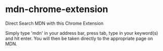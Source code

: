# mdn-chrome-extension
Direct Search MDN with this Chrome Extension

Simply type 'mdn' in your address bar, press tab, type in your keyword(s) and hit enter.
You will then be taken directly to the appropriate page on MDN.
